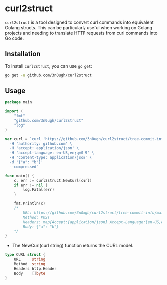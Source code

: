 # curl2struct

`curl2struct` is a tool designed to convert curl commands into equivalent Golang structs. 
This can be particularly useful when working on Golang projects and needing to translate HTTP requests from curl commands into Go code.

## Installation

To install `curl2struct`, you can use `go get`:

```bash
go get -u github.com/3n0ugh/curl2struct
```

## Usage

```go
package main

import (
    "fmt"
    "github.com/3n0ugh/curl2struct"
    "log"
)

var curl = `curl 'https://github.com/3n0ugh/curl2struct/tree-commit-info/main' \
  -H 'authority: github.com' \
  -H 'accept: application/json' \
  -H 'accept-language: en-US,en;q=0.9' \
  -H 'content-type: application/json' \
  -d '{"a": "b"}'
  --compressed`

func main() {
    c, err := curl2struct.NewCurl(curl)
    if err != nil {
        log.Fatal(err)
    }

    fmt.Println(c)
    /*
        URL: https://github.com/3n0ugh/curl2struct/tree-commit-info/main
        Method: POST
        Headers: map[Accept:[application/json] Accept-Language:[en-US,en;q=0.9] Authority:[github.com] Content-Type:[application/json]]
        Body: {"a": "b"}
    */
}
```

* The NewCurl(curl string) function returns the CURL model.

```go
type CURL struct {
    URL     string
    Method  string
    Headers http.Header
    Body    []byte
}
```

